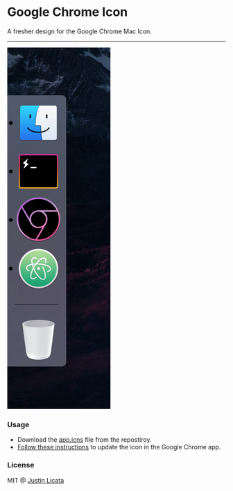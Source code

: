 # Google Chrome Icon

A fresher design for the Google Chrome Mac Icon.

---

![Screenshot](https://raw.githubusercontent.com/licatajustin/google-chrome-icon/master/assets/screenshot.png)

### Usage

- Download the [app.icns](https://github.com/licatajustin/google-chrome-icon/raw/master/assets/app.icns_) file from the repostiroy.
- [Follow these instructions](https://support.apple.com/kb/PH13922?locale=en_US) to update the icon in the Google Chrome app.

### License

MIT @ [Justin Licata](https://twitter.com/justinlicata)
